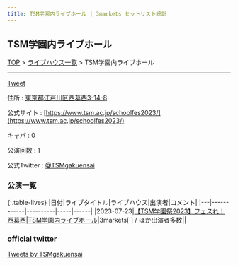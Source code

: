 ```yaml
---
title: TSM学園内ライブホール | 3markets セットリスト統計
---
```

## TSM学園内ライブホール

[TOP](/setlist/) > [ライブハウス一覧](livehouses.html) > TSM学園内ライブホール

___

<a href="https://twitter.com/share?ref_src=twsrc%5Etfw" data-text="3markets[ ]セットリスト > TSM学園内ライブホール" class="twitter-share-button" data-via="3markets" data-hashtags="3markets" data-related="3markets" data-show-count="false">Tweet</a>

住所
:    <a href="https://www.google.co.jp/maps/search/%E6%9D%B1%E4%BA%AC%E9%83%BD%E6%B1%9F%E6%88%B8%E5%B7%9D%E5%8C%BA%E8%A5%BF%E8%91%9B%E8%A5%BF3-14-8" rel="noopener noreferrer" target="_blank">東京都江戸川区西葛西3-14-8</a>

公式サイト
:    [https://www.tsm.ac.jp/schoolfes2023/](https://www.tsm.ac.jp/schoolfes2023/)

キャパ
:    0

公演回数
: 1


公式Twitter
: <a href="https://twitter.com/TSMgakuensai">@TSMgakuensai</a>


### 公演一覧

{:.table-lives}
|日付|ライブタイトル|ライブハウス|出演者|コメント|
|---|------------|----------|-----|------|
|<span class="nowrap">2023-07-23</span>|[【TSM学園祭2023】フェスれ！西葛西](live072.html)|[TSM学園内ライブホール](livehouse063.html)|3markets[ ] / ほか出演者多数||




### official twitter

<a class="twitter-timeline" href="https://twitter.com/TSMgakuensai?ref_src=twsrc%5Etfw">Tweets by TSMgakuensai</a> <script async src="https://platform.twitter.com/widgets.js" charset="utf-8"></script>


<script async src="https://platform.twitter.com/widgets.js" charset="utf-8"></script>